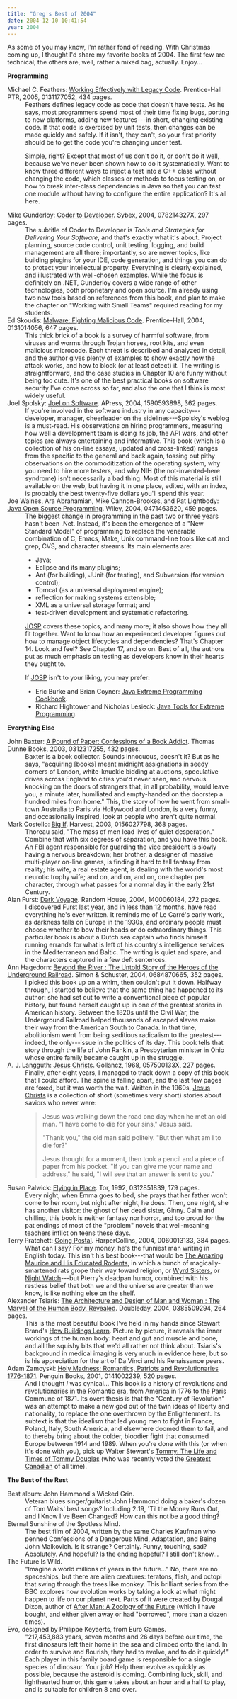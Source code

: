 ```yaml
---
title: "Greg's Best of 2004"
date: 2004-12-10 10:41:54
year: 2004
---
```

As some of you may know, I'm rather fond of reading.  With
Christmas coming up, I thought I'd share my favorite books of 2004.
The first few are technical; the others are, well, rather a mixed bag,
actually.  Enjoy...

<strong>Programming</strong>

<dl> <dt>Michael C. Feathers: <a href="http://www.amazon.com/exec/obidos/ASIN/0131177052">Working
Effectively with Legacy Code</a>.  Prentice-Hall PTR, 2005,
0131177052, 434 pages.</dt> <dd>Feathers defines legacy code as code that doesn't have tests.  As
he says, most programmers spend most of their time fixing bugs,
porting to new platforms, adding new features---in short, changing
existing code.  If that code is exercised by unit tests, then changes
can be made quickly and safely. If it isn't, they can't, so your first
priority should be to get the code you're changing under test.

Simple, right?  Except that most of us don't do it, or don't do it
well, because we've never been shown how to do it systematically. Want
to know three different ways to inject a test into a C++ class without
changing the code, which classes or methods to focus testing on, or
how to break inter-class dependencies in Java so that you can test one
module without having to configure the entire application? It's all
here.

</dd> <dt>Mike Gunderloy: <a href="http://www.amazon.com/exec/obidos/ASIN/078214327X">Coder
to Developer</a>.  Sybex, 2004, 078214327X, 297 pages.</dt> <dd>The subtitle of Coder to Developer is <em>Tools and
Strategies for Delivering Your Software</em>, and that's exactly what
it's about. Project planning, source code control, unit testing,
logging, and build management are all there; importantly, so are newer
topics, like building plugins for your IDE, code generation, and
things you can do to protect your intellectual property. Everything is
clearly explained, and illustrated with well-chosen examples. While
the focus is definitely on .NET, Gunderloy covers a wide range of
other technologies, both proprietary and open source. I'm already
using two new tools based on references from this book, and plan to
make the chapter on "Working with Small Teams" required reading for my
students.

</dd> <dt>Ed Skoudis: <a href="http://www.amazon.com/exec/obidos/ASIN/0131014056">Malware:
Fighting Malicious Code</a>.  Prentice-Hall, 2004, 0131014056,
647 pages.</dt> <dd>This thick brick of a book is a survey of harmful software, from
viruses and worms through Trojan horses, root kits, and even malicious
microcode.  Each threat is described and analyzed in detail, and the
author gives plenty of examples to show exactly how the attack works,
and how to block (or at least detect) it.  The writing is
straightforward, and the case studies in Chapter 10 are funny without
being too cute.  It's one of the best practical books on software
security I've come across so far, and also the one that I think is
most widely useful.

</dd> <dt>Joel Spolsky: <a href="http://www.amazon.com/exec/obidos/ASIN/1590593898">Joel on
Software</a>.  APress, 2004, 1590593898, 362 pages.</dt> <dd>If you're involved in the software industry in any
capacity---developer, manager, cheerleader on the
sidelines---Spolsky's weblog is a must-read.  His observations on
hiring programmers, measuring how well a development team is doing its
job, the API wars, and other topics are always entertaining and
informative. This book (which is a collection of his on-line essays,
updated and cross-linked) ranges from the specific to the general and
back again, tossing out pithy observations on the commoditization of
the operating system, why you need to hire more testers, and why NIH
(the not-invented-here syndrome) isn't necessarily a bad thing. Most
of this material is still available on the web, but having it in one
place, edited, with an index, is probably the best twenty-five dollars
you'll spend this year.

</dd> <dt>Joe Walnes, Ara Abrahamian, Mike Cannon-Brookes, and Pat
Lightbody: <a href="http://www.amazon.com/exec/obidos/ASIN/0471463620">Java
Open Source Programming</a>.  Wiley, 2004, 0471463620, 459
pages.</dt> <dd>The biggest change in programming in the past two or three years
hasn't been .Net.  Instead, it's been the emergence of a "New Standard
Model" of programming to replace the venerable combination of C,
Emacs, Make, Unix command-line tools like cat and grep, CVS, and
character streams.  Its main elements are:
<ul>
	<li>Java;</li>
	<li>Eclipse and its many plugins;</li>
	<li>Ant (for building), JUnit (for testing), and Subversion (for version control);</li>
	<li>Tomcat (as a universal deployment engine);</li>
	<li>reflection for making systems extensible;</li>
	<li>XML as a universal storage format; and</li>
	<li>test-driven development and systematic refactoring.</li>
</ul>
<a href="http://www.amazon.com/exec/obidos/ASIN/0471463620">JOSP</a>
covers these topics, and many more; it also shows how they all fit
together. Want to know how an experienced developer figures out how to
manage object lifecycles and dependencies? That's Chapter 14. Look and
feel? See Chapter 17, and so on. Best of all, the authors put as much
emphasis on testing as developers know in their hearts they ought
to.

If <a href="http://www.amazon.com/exec/obidos/ASIN/0471463620">JOSP</a>
isn't to your liking, you may prefer:
<ul>
	<li>Eric Burke and Brian Coyner: <a href="http://www.amazon.com/exec/obidos/ASIN/0596003870">Java
Extreme Programming Cookbook</a>.</li>
	<li>Richard Hightower and Nicholas Lesieck: <a href="http://www.amazon.com/exec/obidos/ASIN/047120708X">Java
Tools for Extreme Programming</a>.</li>
</ul>
</dd> </dl><strong>Everything Else</strong>

<dl> <dt>John Baxter: <a href="http://www.amazon.com/exec/obidos/ASIN/0312317255">A Pound
of Paper: Confessions of a Book Addict</a>.  Thomas Dunne
Books, 2003, 0312317255, 432 pages.</dt> <dd>Baxter is a book collector.  Sounds innocuous, doesn't it?  But as
he says, "acquiring [books] meant midnight assignations in seedy
corners of London, white-knuckle bidding at auctions, speculative
drives across England to cities you'd never seen, and nervous knocking
on the doors of strangers that, in all probability, would leave you, a
minute later, humiliated and empty-handed on the doorstep a hundred
miles from home."  This, the story of how he went from small-town
Australia to Paris via Hollywood and London, is a very funny, and
occasionally inspired, look at people who aren't quite normal.

</dd> <dt>Mark Costello: <a href="http://www.amazon.com/exec/obidos/ASIN/0156027798">Big
If</a>.  Harvest, 2003, 0156027798, 368 pages.</dt> <dd>Thoreau said, "The mass of men lead lives of quiet desperation."
Combine that with six degrees of separation, and you have this book.
An FBI agent responsible for guarding the vice president is slowly
having a nervous breakdown; her brother, a designer of massive
multi-player on-line games, is finding it hard to tell fantasy from
reality; his wife, a real estate agent, is dealing with the world's
most neurotic trophy wife; and on, and on, and on, one chapter per
character, through what passes for a normal day in the early 21st
Century.

</dd> <dt>Alan Furst: <a href="http://www.amazon.com/exec/obidos/ASIN/1400060184">Dark
Voyage</a>.  Random House, 2004, 1400060184, 272 pages.</dt> <dd>I discovered Furst last year, and in less than 12 months, have read
everything he's ever written.  It reminds me of Le Carr&eacute;'s
early work, as darkness falls on Europe in the 1930s, and ordinary
people must choose whether to bow their heads or do extraordinary
things.  This particular book is about a Dutch sea captain who finds
himself running errands for what is left of his country's intelligence
services in the Mediterranean and Baltic.  The writing is quiet and
spare, and the characters captured in a few deft sentences.

</dd> <dt>Ann Hagedorn: <a href="http://www.amazon.com/exec/obidos/ASIN/0684870665">Beyond
the River : The Untold Story of the Heroes of the Underground
Railroad</a>.  Simon & Schuster, 2004, 0684870665, 352
pages.</dt> <dd>I picked this book up on a whim, then couldn't put it down.
Halfway through, I started to believe that the same thing had happened
to its author: she had set out to write a conventional piece of
popular history, but found herself caught up in one of the greatest
stories in American history.  Between the 1820s until the Civil War,
the Underground Railroad helped thousands of escaped slaves make their
way from the American South to Canada.  In that time, abolitionism
went from being seditious radicalism to the greatest---indeed, the
only---issue in the politics of its day.  This book tells that story
through the life of John Rankin, a Presbyterian minister in Ohio whose
entire family became caught up in the struggle.

</dd> <dt>A. J. Langguth: <a href="http://www.amazon.com/exec/obidos/ASIN/057500133X">Jesus
Christs</a>.  Gollancz, 1968, 057500133X, 227 pages.</dt> <dd>Finally, after eight years, I managed to track down a copy of this
book that I could afford.  The spine is falling apart, and the last
few pages are foxed, but it was worth the wait.  Written in the 1960s,
<a href="http://www.amazon.com/exec/obidos/ASIN/057500133X">Jesus
Christs</a> is a collection of short (sometimes very short)
stories about saviors who never were:
<blockquote>Jesus was walking down the road one day when he met an old man.
"I have come to die for your sins," Jesus said.

"Thank you," the old man said politely. "But then what am I to
die for?"

Jesus thought for a moment, then took a pencil and a piece of
paper from his pocket.  "If you can give me your name and address,"
he said, "I will see that an answer is sent to you."</blockquote>
</dd> <dt>Susan Palwick: <a href="http://www.amazon.com/exec/obidos/ASIN/0312851839">Flying
in Place</a>.  Tor, 1992, 0312851839, 179 pages.</dt> <dd>Every night, when Emma goes to bed, she prays that her father won't
come to her room, but night after night, he does.  Then, one night,
she has another visitor: the ghost of her dead sister, Ginny.  Calm
and chilling, this book is neither fantasy nor horror, and too proud
for the pat endings of most of the "problem" novels that well-meaning
teachers inflict on teens these days.

</dd> <dt>Terry Pratchett: <a href="http://www.amazon.com/exec/obidos/ASIN/0060013133">Going
Postal</a>.  HarperCollins, 2004, 0060013133, 384 pages.</dt> <dd>What can I say?  For my money, he's the funniest man writing in
English today.  This isn't his best book---that would be <a href="http://www.amazon.com/exec/obidos/ASIN/0060012358">The
Amazing Maurice and His Educated Rodents</a>, in which a bunch
of magically-smartened rats grope their way toward religion, or <a href="http://www.amazon.com/exec/obidos/ASIN/0061020664">Wyrd
Sisters</a>, or <a href="http://www.amazon.com/exec/obidos/ASIN/0060013125">Night
Watch</a>---but Pterry's deadpan humor, combined with his
restless belief that both we and the universe are greater than we
know, is like nothing else on the shelf.

</dd> <dt>Alexander Tsiaris: <a href="http://www.amazon.com/exec/obidos/ASIN/0385509294">The
Architecture and Design of Man and Woman : The Marvel of the Human
Body, Revealed</a>.  Doubleday, 2004, 0385509294, 264
pages.</dt> <dd>This is the most beautiful book I've held in my hands since Stewart
Brand's <a href="http://www.amazon.com/exec/obidos/ASIN/0140139966">How
Buildings Learn</a>.  Picture by picture, it reveals the inner
workings of the human body: heart and gut and muscle and bone, and all
the squishy bits that we'd all rather not think about.  Tsiaris's
background in medical imaging is very much in evidence here, but so is
his appreciation for the art of Da Vinci and his Renaissance
peers.

</dd> <dt>Adam Zamoyski: <a href="http://www.amazon.com/exec/obidos/ASIN/0141002239">Holy
Madness: Romantics, Patriots and Revolutionaries 1776-1871</a>.
Penguin Books, 2001, 0141002239, 520 pages.</dt> <dd>And I thought <em>I</em> was cynical...  This book is a history of
revolutions and revolutionaries in the Romantic era, from America in
1776 to the Paris Commune of 1871.  Its overt thesis is that the
"Century of Revolution" was an attempt to make a new god out of the
twin ideas of liberty and nationality, to replace the one overthrown
by the Enlightenment.  Its subtext is that the idealism that led young
men to fight in France, Poland, Italy, South America, and elsewhere
doomed them to fail, and to thereby bring about the colder, bloodier
fight that consumed Europe between 1914 and 1989.  When you're done
with this (or when it's done with you), pick up Walter Stewart's <a href="http://www.amazon.com/exec/obidos/ASIN/1552783820">Tommy:
The Life and Times of Tommy Douglas</a> (who was recently voted
the <a href="http://www.cbc.ca/greatest/top_ten/nominee/douglas-tommy.html">Greatest
Canadian</a> of all time).

</dd> </dl><strong>The Best of the Rest</strong>

<dl> <dt>Best album: John Hammond's Wicked Grin.</dt> <dd>Veteran blues singer/guitarist John Hammond doing a baker's dozen
of Tom Waits' best songs?  Including 2:19, 'Til the
Money Runs Out, and I Know I've Been Changed?  How
can this not be a good thing?

</dd> <dt>Eternal Sunshine of the Spotless Mind.</dt> <dd>The best film of 2004, written by the same Charles Kaufman who
penned Confessions of a Dangerous Mind,
Adaptation, and Being John Malkovich.  Is it
strange?  Certainly.  Funny, touching, sad?  Absolutely.  And hopeful?
Is the ending hopeful?  I still don't know...

</dd> <dt>The Future Is Wild.</dt> <dd>"Imagine a world millions of years in the future..."  No, there are
no spaceships, but there are alien creatures: teratons, flish, and
octopi that swing through the trees like monkey.  This brilliant
series from the BBC explores how evolution works by taking a look at
what might happen to life on our planet next.  Parts of it were
created by Dougal Dixon, author of <a href="http://www.amazon.com/exec/obidos//0312194331">After Man:
A Zoology of the Future</a> (which I have bought, and either
given away or had "borrowed", more than a dozen times).

</dd> <dt>Evo, designed by Philippe Keyaerts, from Euro Games.</dt> <dd>"217,453,883 years, seven months and 26 days before our time, the
first dinosaurs left their home in the sea and climbed onto the
land. In order to survive and flourish, they had to evolve, and to do
it quickly!"  Each player in this family board game is responsible for
a single species of dinosaur.  Your job?  Help them evolve as quickly
as possible, because the asteroid is coming.  Combining luck, skill,
and lighthearted humor, this game takes about an hour and a half to
play, and is suitable for children 8 and over.

</dd> </dl>
